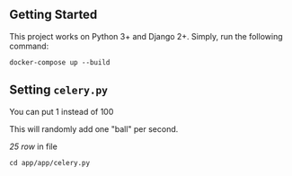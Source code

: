 ## Getting Started
This project works on Python 3+ and Django 2+.
Simply, run the following command:
```
docker-compose up --build
```

## Setting ```celery.py```

You can put 1 instead of 100

This will randomly add one "ball" per second.

_25 row_ in file

```cd app/app/celery.py``` 

